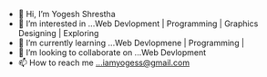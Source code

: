 - 👋 Hi, I’m Yogesh Shrestha
- 👀 I’m interested in ...Web Devlopment | Programming | Graphics Designing | Exploring
- 🌱 I’m currently learning ...Web Devlopmene | Programming | 
- 💞️ I’m looking to collaborate on ...Web Devlopment
- 📫 How to reach me ...iamyogess@gmail.com

<!---
iamyogess/iamyogess is a ✨ special ✨ repository because its `README.md` (this file) appears on your GitHub profile.
You can click the Preview link to take a look at your changes.
--->
